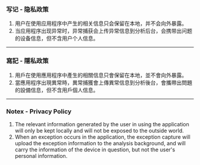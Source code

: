 ### 写记 - 隐私政策  
1. 用户在使用应用程序中产生的相关信息只会保留在本地，并不会向外暴露。  
2. 当应用程序出现异常时，异常捕获会上传异常信息到分析后台，会携带出问题的设备信息，但不含用户个人信息。
---  
### 寫記 - 隱私政策
1. 用戶在使用應用程序中產生的相關信息只會保留在本地，並不會向外暴露。  
2. 當應用程序出現異常時，異常捕獲會上傳異常信息到分析後台，會攜帶出問題的設備信息，但不含用戶個人信息。
---  
### Notex - Privacy Policy
1. The relevant information generated by the user in using the application will only be kept locally and will not be exposed to the outside world.  
2. When an exception occurs in the application, the exception capture will upload the exception information to the analysis background, and will carry the information of the device in question, but not the user's personal information.